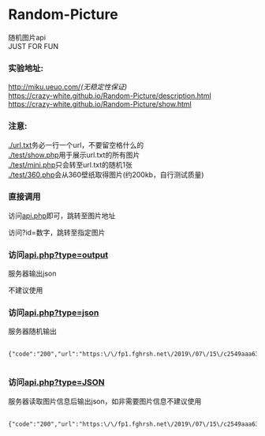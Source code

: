 # Random-Picture
随机图片api    
JUST FOR FUN

### 实验地址:
<http://miku.ueuo.com/>*(无稳定性保证)*  
<https://crazy-white.github.io/Random-Picture/description.html>  
<https://crazy-white.github.io/Random-Picture/show.html>  
### 注意:
[./url.txt](http://miku.ueuo.com/url.txt)务必一行一个url，不要留空格什么的  
[./test/show.php](http://miku.ueuo.com/test/show.php)用于展示url.txt的所有图片  
[./test/mini.php](http://miku.ueuo.com/test/mini.php)只会转至url.txt的随机1张  
[./test/360.php](http://miku.ueuo.com/test/360.php)会从360壁纸取得图片(约200kb，自行测试质量)  

  <section>
    <h3><strong>直接调用</strong></h3>
    <p>访问<a href="http://miku.ueuo.com/api.php">api.php</a>即可，跳转至图片地址</p>
    <p>访问?id=数字，跳转至指定图片</p>
  </section>
  <section>
    <h3><strong>访问<a href="http://miku.ueuo.com/api.php?type=output">api.php?type=output</a></strong></h3>
    <p>服务器输出json</p>
    <p>不建议使用</p>
  </section>
  <section>
    <h3><strong>访问<a href="http://miku.ueuo.com/api.php?type=json">api.php?type=json</a></strong></h3>
    <p>服务器随机输出</p>
    <pre class="language-html">
    <code class="language-html">     
{&quot;code&quot;:&quot;200&quot;,&quot;url&quot;:&quot;https:\/\/fp1.fghrsh.net\/2019\/07\/15\/c2549aaa63db078834ead6a92fe63b61.jpg&quot;}
    </code>
</pre>
  </section>
  <section>
    <h3><strong>访问<a href="http://miku.ueuo.com/api.php?type=JSON">api.php?type=JSON</a></strong></h3>
    <p>服务器读取图片信息后输出json，如非需要图片信息不建议使用</p>
    <pre class="language-html">
    <code class="language-html">     
{&quot;code&quot;:&quot;200&quot;,&quot;url&quot;:&quot;https:\/\/fp1.fghrsh.net\/2019\/07\/15\/c2549aaa63db078834ead6a92fe63b61.jpg&quot;,&quot;width&quot;:&quot;1920&quot;,&quot;height&quot;:&quot;1080&quot;,&quot;mime&quot;:&quot;image\/jpeg&quot;,&quot;size&quot;:&quot;821735&quot;}
    </code>
</pre>
  </section>
